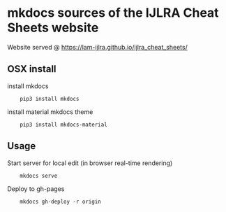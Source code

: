 # mkdocs sources of the IJLRA Cheat Sheets website

Website served @ https://lam-ijlra.github.io/ijlra_cheat_sheets/


## OSX install

install mkdocs

        pip3 install mkdocs

install material mkdocs theme

        pip3 install mkdocs-material


## Usage

Start server for local edit (in browser real-time rendering)

        mkdocs serve

Deploy to gh-pages

        mkdocs gh-deploy -r origin